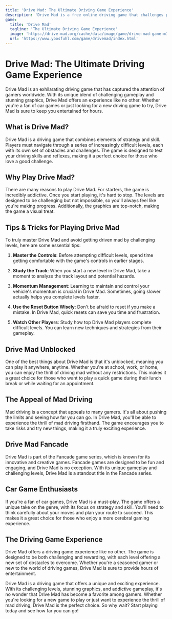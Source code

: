 ```yaml
---
title: 'Drive Mad: The Ultimate Driving Game Experience'
description: 'Drive Mad is a free online driving game that challenges players with increasingly difficult levels and obstacles. Play Drive Mad unblocked in your browser and test your driving skills through intense courses. This addictive driving game offers hours of entertainment with its unique physics-based challenges.'
game:
  title: 'Drive Mad'
  tagline: 'The Ultimate Driving Game Experience'
  image: 'https://drive-mad.org/cache/data/image/game/drive-mad-game-m160x96.jpg'
  url: 'https://www.yoosfuhl.com/game/drivemad/index.html'
---
```


# Drive Mad: The Ultimate Driving Game Experience

Drive Mad is an exhilarating driving game that has captured the attention of gamers worldwide. With its unique blend of challenging gameplay and stunning graphics, Drive Mad offers an experience like no other. Whether you're a fan of car games or just looking for a new driving game to try, Drive Mad is sure to keep you entertained for hours.

## What is Drive Mad?

Drive Mad is a driving game that combines elements of strategy and skill. Players must navigate through a series of increasingly difficult levels, each with its own set of obstacles and challenges. The game is designed to test your driving skills and reflexes, making it a perfect choice for those who love a good challenge.

## Why Play Drive Mad?

There are many reasons to play Drive Mad. For starters, the game is incredibly addictive. Once you start playing, it's hard to stop. The levels are designed to be challenging but not impossible, so you'll always feel like you're making progress. Additionally, the graphics are top-notch, making the game a visual treat.

## Tips & Tricks for Playing Drive Mad

To truly master Drive Mad and avoid getting driven mad by challenging levels, here are some essential tips:

1. **Master the Controls**: Before attempting difficult levels, spend time getting comfortable with the game's controls in earlier stages.

2. **Study the Track**: When you start a new level in Drive Mad, take a moment to analyze the track layout and potential hazards.

3. **Momentum Management**: Learning to maintain and control your vehicle's momentum is crucial in Drive Mad. Sometimes, going slower actually helps you complete levels faster.

4. **Use the Reset Button Wisely**: Don't be afraid to reset if you make a mistake. In Drive Mad, quick resets can save you time and frustration.

5. **Watch Other Players**: Study how top Drive Mad players complete difficult levels. You can learn new techniques and strategies from their gameplay.

## Drive Mad Unblocked

One of the best things about Drive Mad is that it's unblocked, meaning you can play it anywhere, anytime. Whether you're at school, work, or home, you can enjoy the thrill of driving mad without any restrictions. This makes it a great choice for those who want to play a quick game during their lunch break or while waiting for an appointment.

## The Appeal of Mad Driving

Mad driving is a concept that appeals to many gamers. It's all about pushing the limits and seeing how far you can go. In Drive Mad, you'll be able to experience the thrill of mad driving firsthand. The game encourages you to take risks and try new things, making it a truly exciting experience.

## Drive Mad Fancade

Drive Mad is part of the Fancade game series, which is known for its innovative and creative games. Fancade games are designed to be fun and engaging, and Drive Mad is no exception. With its unique gameplay and challenging levels, Drive Mad is a standout title in the Fancade series.

## Car Game Enthusiasts

If you're a fan of car games, Drive Mad is a must-play. The game offers a unique take on the genre, with its focus on strategy and skill. You'll need to think carefully about your moves and plan your route to succeed. This makes it a great choice for those who enjoy a more cerebral gaming experience.

## The Driving Game Experience

Drive Mad offers a driving game experience like no other. The game is designed to be both challenging and rewarding, with each level offering a new set of obstacles to overcome. Whether you're a seasoned gamer or new to the world of driving games, Drive Mad is sure to provide hours of entertainment.


Drive Mad is a driving game that offers a unique and exciting experience. With its challenging levels, stunning graphics, and addictive gameplay, it's no wonder that Drive Mad has become a favorite among gamers. Whether you're looking for a new game to play or just want to experience the thrill of mad driving, Drive Mad is the perfect choice. So why wait? Start playing today and see how far you can go!
